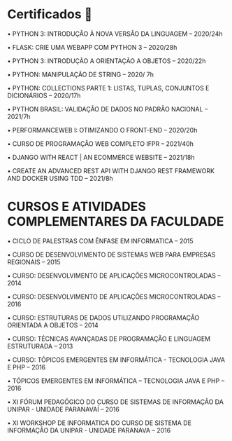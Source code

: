 # Certificados :scroll:


• PYTHON 3: INTRODUÇÃO À NOVA VERSÃO DA LINGUAGEM
– 2020/24h

• FLASK: CRIE UMA WEBAPP COM PYTHON 3 – 2020/28h

• PYTHON 3: INTRODUÇÃO A ORIENTAÇÃO A OBJETOS – 2020/22h

• PYTHON: MANIPULAÇÃO DE STRING – 2020/ 7h

• PYTHON: COLLECTIONS PARTE 1: LISTAS, TUPLAS, CONJUNTOS E DICIONÁRIOS – 2020/17h

• PYTHON BRASIL: VALIDAÇÃO DE DADOS NO PADRÃO NACIONAL – 2021/7h

• PERFORMANCEWEB I: OTIMIZANDO O FRONT-END – 2020/20h

• CURSO DE PROGRAMAÇÂO WEB COMPLETO IFPR – 2021/40h

• DJANGO WITH REACT | AN ECOMMERCE WEBSITE – 2021/18h

• CREATE AN ADVANCED REST API WITH DJANGO REST FRAMEWORK AND DOCKER USING TDD – 2021/8h


# CURSOS E ATIVIDADES COMPLEMENTARES DA FACULDADE


• CICLO DE PALESTRAS COM ÊNFASE EM INFORMATICA – 2015

• CURSO DE DESENVOLVIMENTO DE SISTEMAS WEB PARA EMPRESAS REGIONAIS – 2015

• CURSO: DESENVOLVIMENTO DE APLICAÇÕES MICROCONTROLADAS – 2014

• CURSO: DESENVOLVIMENTO DE APLICAÇÕES MICROCONTROLADAS – 2016

• CURSO: ESTRUTURAS DE DADOS UTILIZANDO PROGRAMAÇÃO ORIENTADA A OBJETOS – 2014

• CURSO: TÉCNICAS AVANÇADAS DE PROGRAMAÇÃO E LINGUAGEM ESTRUTURADA – 2013

• CURSO: TÓPICOS EMERGENTES EM INFORMÁTICA - TECNOLOGIA JAVA E PHP – 2016

• TÓPICOS EMERGENTES EM INFORMÁTICA – TECNOLOGIA JAVA E PHP – 2016

• XI FÓRUM PEDAGÓGICO DO CURSO DE SISTEMAS DE INFORMAÇÃO DA UNIPAR - UNIDADE PARANAVAÍ – 2016

• XI WORKSHOP DE INFORMATICA DO CURSO DE SISTEMA DE INFORMAÇÃO DA UNIPAR - UNIDADE PARANAVA – 2016

